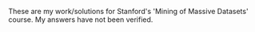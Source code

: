 These are my work/solutions for Stanford's 'Mining of Massive Datasets'
course. My answers have not been verified.
